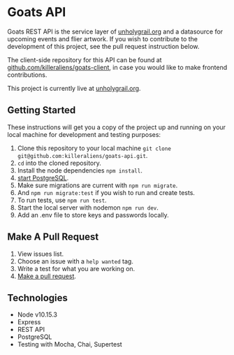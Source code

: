 # Goats API

Goats REST API is the service layer of [unholygrail.org](https://unholygrail.org) and a datasource for upcoming events and flier artwork. If you wish to contribute to the development of this project, see the pull request instruction below.

The client-side repository for this API can be found at [github.com/killeraliens/goats-client](https://github.com/killeraliens/goats-client), in case you would like to make frontend contributions.

This project is currently live at [unholygrail.org](https://unholygrail.org).


## Getting Started

These instructions will get you a copy of the project up and running on your local machine for development and testing purposes:

1. Clone this repository to your local machine `git clone git@github.com:killeraliens/goats-api.git`.
2. `cd` into the cloned repository.
4. Install the node dependencies `npm install`.
5. [start PostgreSQL](https://www.robinwieruch.de/postgres-sql-macos-setup).
6. Make sure migrations are current with `npm run migrate`.
8. And `npm run migrate:test` if you wish to run and create tests.
9. To run tests, use `npm run test`.
10. Start the local server with nodemon `npm run dev`.
11. Add an .env file to store keys and passwords locally.

## Make A Pull Request

1. View issues list.
2. Choose an issue with a `help wanted` tag.
3. Write a test for what you are working on.
4. [Make a pull request](https://help.github.com/en/github/collaborating-with-issues-and-pull-requests/creating-a-pull-request).

## Technologies
- Node v10.15.3
- Express
- REST API
- PostgreSQL
- Testing with Mocha, Chai, Supertest
